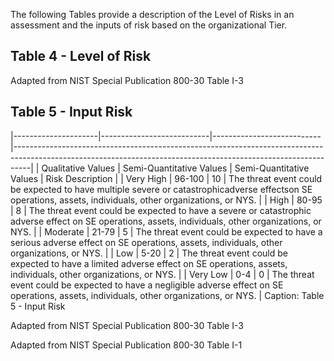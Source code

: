 The following Tables provide a description of the Level of Risks in an assessment and the inputs of risk based on the organizational Tier.

## **Table 4 - Level of Risk**

Adapted from NIST Special Publication 800-30 Table I-3

## **Table 5 - Input Risk**

|---------------------|---------------------------|---------------------------|----------------------------------------------------------------------------------------------------------------------------------------------------------------|
| Qualitative  Values | Semi-Quantitative  Values | Semi-Quantitative  Values | Risk Description                                                                                                                                               |
| Very High           | 96-100                    | 10                        | The threat event could be expected to have  multiple severe or catastrophicadverse effectson  SE operations, assets, individuals, other organizations, or NYS. |
| High                | 80-95                     | 8                         | The threat event could be expected to have a  severe or catastrophic adverse effect on SE  operations, assets, individuals, other organizations, or NYS.       |
| Moderate            | 21-79                     | 5                         | The threat event could be expected to have a  serious adverse effect on SE operations, assets,  individuals, other organizations, or NYS.                      |
| Low                 | 5-20                      | 2                         | The threat event could be expected to have a  limited adverse effect on SE operations, assets,  individuals, other organizations, or NYS.                      |
| Very Low            | 0-4                       | 0                         | The threat event could be expected to have a  negligible adverse effect on SE operations,  assets, individuals, other organizations, or NYS.                   |
Caption: Table 5 - Input Risk


Adapted from NIST Special Publication 800-30 Table I-3

Adapted from NIST Special Publication 800-30 Table I-1